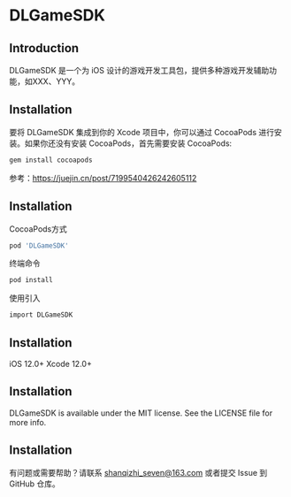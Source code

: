 # DLGameSDK

## Introduction
DLGameSDK 是一个为 iOS 设计的游戏开发工具包，提供多种游戏开发辅助功能，如XXX、YYY。

## Installation
要将 DLGameSDK 集成到你的 Xcode 项目中，你可以通过 CocoaPods 进行安装。如果你还没有安装 CocoaPods，首先需要安装 CocoaPods:

```bash
gem install cocoapods
```
参考：https://juejin.cn/post/7199540426242605112

## Installation
CocoaPods方式
```bash
pod 'DLGameSDK'
```
终端命令
```bash
pod install
```
使用引入
```bash
import DLGameSDK
```
## Installation
iOS 12.0+
Xcode 12.0+

## Installation
DLGameSDK is available under the MIT license. See the LICENSE file for more info.

## Installation
有问题或需要帮助？请联系 shanqizhi_seven@163.com 或者提交 Issue 到 GitHub 仓库。
